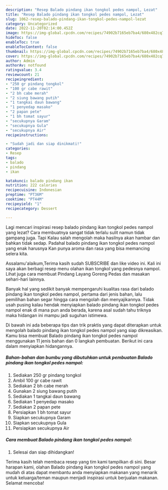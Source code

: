 ```yaml
---
description: "Resep Balado pindang ikan tongkol pedes nampol, Lezat"
title: "Resep Balado pindang ikan tongkol pedes nampol, Lezat"
slug: 1062-resep-balado-pindang-ikan-tongkol-pedes-nampol-lezat
category: Uncategorized
date: 2022-11-20T02:14:00.452Z
image: https://img-global.cpcdn.com/recipes/74902b7165eb7ba4/680x482cq70/balado-pindang-ikan-tongkol-pedes-nampol-foto-resep-utama.jpg
hideToc: false
enableToc: true
enableTocContent: false
thumbnail: https://img-global.cpcdn.com/recipes/74902b7165eb7ba4/680x482cq70/balado-pindang-ikan-tongkol-pedes-nampol-foto-resep-utama.jpg
cover: https://img-global.cpcdn.com/recipes/74902b7165eb7ba4/680x482cq70/balado-pindang-ikan-tongkol-pedes-nampol-foto-resep-utama.jpg
author: Admin
authorAv: notfound
ratingvalue: 3.4
reviewcount: 21
recipeingredient:
- "250 gr pindang tongkol"
- "100 gr cabe rawit"
- "2 bh cabe merah"
- "2 siung bawang putih"
- "1 tangkai daun bawang"
- "1 penyedap masako"
- "2 papan pete"
- "1 bh tomat sayur"
- "secukupnya Garam"
- "secukupnya Gula"
- "secukupnya Air"
recipeinstructions:

- "Sudah jadi dan siap dinikmati!"
categories:
- Resep
tags:
- balado
- pindang
- ikan

katakunci: balado pindang ikan 
nutrition: 222 calories
recipecuisine: Indonesian
preptime: "PT36M"
cooktime: "PT44M"
recipeyield: "1"
recipecategory: Dessert

---
```



Lagi mencari inspirasi resep balado pindang ikan tongkol pedes nampol yang lezat? Cara membuatnya sangat tidak terlalu sulit namun tidak gampang juga. Tapi Kalau salah mengolah maka hasilnya akan hambar dan bahkan tidak sedap. Padahal balado pindang ikan tongkol pedes nampol yang enak harusnya Kan punya aroma dan rasa yang bisa memancing selera kita.


Assalamu&#39;alaikum,Terima kasih sudah SUBSCRIBE dan like video ini. Kali ini saya akan berbagi resep menu olahan ikan tongkol yang pedesnya nampol. Lihat juga cara membuat Pindang Layang Goreng Pedas dan masakan sehari-hari lainnya.

Banyak hal yang sedikit banyak mempengaruhi kualitas rasa dari balado pindang ikan tongkol pedes nampol, pertama dari jenis bahan, lalu pemilihan bahan segar hingga cara mengolah dan menyajikannya. Tidak usah pusing kalau hendak menyiapkan balado pindang ikan tongkol pedes nampol enak di mana pun anda berada, karena asal sudah tahu triknya maka hidangan ini mampu jadi suguhan istimewa.


Di bawah ini ada beberapa tips dan trik praktis yang dapat diterapkan untuk mengolah balado pindang ikan tongkol pedes nampol yang siap dikreasikan. Kamu bisa membuat Balado pindang ikan tongkol pedes nampol menggunakan 11 jenis bahan dan 0 langkah pembuatan. Berikut ini cara dalam menyiapkan hidangannya.

<!--inarticleads1-->

##### Bahan-bahan dan bumbu yang dibutuhkan untuk pembuatan Balado pindang ikan tongkol pedes nampol:

1. Sediakan 250 gr pindang tongkol
1. Ambil 100 gr cabe rawit
1. Sediakan 2 bh cabe merah
1. Gunakan 2 siung bawang putih
1. Sediakan 1 tangkai daun bawang
1. Sediakan 1 penyedap masako
1. Sediakan 2 papan pete
1. Persiapkan 1 bh tomat sayur
1. Siapkan secukupnya Garam
1. Siapkan secukupnya Gula
1. Persiapkan secukupnya Air




<!--inarticleads2-->

##### Cara membuat Balado pindang ikan tongkol pedes nampol:


1. Selesai dan siap dihidangkan!



Terima kasih telah membaca resep yang tim kami tampilkan di sini. Besar harapan kami, olahan Balado pindang ikan tongkol pedes nampol yang mudah di atas dapat membantu anda menyiapkan makanan yang menarik untuk keluarga/teman maupun menjadi inspirasi untuk berjualan makanan. Selamat mencoba!
